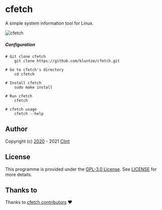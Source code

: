 # cfetch
A simple system information tool for Linux.

![cfetch](https://raw.githubusercontent.com/kluntze/kluntze.github.io/master/images/cfetch-new.png)

##### Configuration
```
# Git clone cfetch
    git clone https://github.com/kluntze/cfetch.git

# Go to cfetch's directory
    cd cfetch

# Install cfetch
    sudo make install

# Run cfetch
    cfetch

# cfetch usage
    cfetch --help
```

## Author
Copyright (c) [2020](https://api.github.com/repos/kluntze/cfetch) - 2021 [Clint](https://github.com/kluntze)

## License
This programme is provided under the [GPL-3.0 License](https://github.com/kluntze/coffeetch/blob/master/LICENSE). See [LICENSE](https://github.com/kluntze/coffeetch/blob/master/LICENSE) for more details.


## Thanks to
Thanks to [cfetch contributors](https://github.com/kluntze/cfetch/graphs/contributors) ♥
